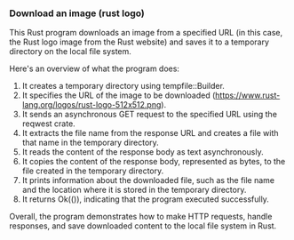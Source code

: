 ### Download an image (rust logo)

This Rust program downloads an image from a specified URL (in this case, the Rust logo image from the Rust website) and saves it to a temporary directory on the local file system.

Here's an overview of what the program does:

1. It creates a temporary directory using tempfile::Builder.
2. It specifies the URL of the image to be downloaded (https://www.rust-lang.org/logos/rust-logo-512x512.png).
3. It sends an asynchronous GET request to the specified URL using the reqwest crate.
4. It extracts the file name from the response URL and creates a file with that name in the temporary directory.
5. It reads the content of the response body as text asynchronously.
6. It copies the content of the response body, represented as bytes, to the file created in the temporary directory.
7. It prints information about the downloaded file, such as the file name and the location where it is stored in the temporary directory.
8. It returns Ok(()), indicating that the program executed successfully.

Overall, the program demonstrates how to make HTTP requests, handle responses, and save downloaded content to the local file system in Rust.
